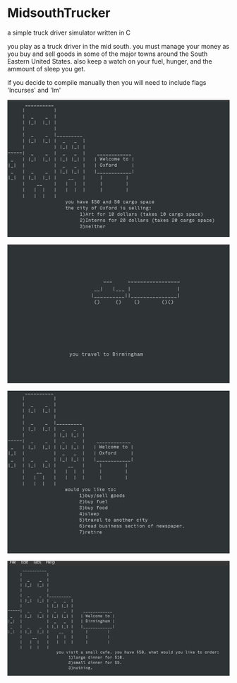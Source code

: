# MidsouthTrucker
a simple truck driver simulator written in C

you play as a truck driver in the mid south. you must manage your money as you buy and sell goods in some of the major towns around the South Eastern United States. also keep a watch on your fuel, hunger, and the ammount of sleep you get. 


if you decide to compile manually then you will need to include flags 'lncurses' and 'lm'

![screenshot1](/screenshots/Screenshot_1.png)

![screenshot1](/screenshots/Screenshot_2.png)


![screenshot1](/screenshots/Screenshot_3.png)


![screenshot1](/screenshots/Screenshot_4.png)
